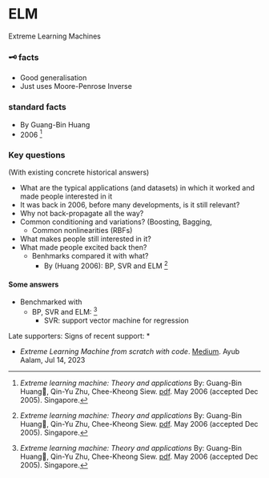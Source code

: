 # ELM

Extreme Learning Machines

### 🗝️ facts
* Good generalisation
* Just uses Moore-Penrose Inverse

### standard facts
* By Guang-Bin Huang
* 2006 [^Huang2006]

### Key questions
(With existing concrete historical answers)
* What are the typical applications (and datasets) in which it worked and made people interested in it
* It was back in 2006, before many developments, is it still relevant?
* Why not back-propagate all the way?
* Common conditioning and variations? (Boosting, Bagging,
    * Common nonlinearities (RBFs)
* What makes people still interested in it?
* What made people excited back then?
    * Benhmarks compared it with what?
        * By (Huang 2006): BP, SVR and ELM [^Huang2006]

#### Some answers
* Benchmarked with
    * BP, SVR and ELM: [^Huang2006]
        * SVR: support vector machine for regression


Late supporters:
Signs of recent support:
* 
* *Extreme Learning Machine from scratch with code*. [Medium](https://ayubalam.medium.com/extreme-learning-machine-from-scratch-with-code-957a35fa8e1b). Ayub Aalam, Jul 14, 2023

[^Huang2006]: *Extreme learning machine: Theory and applications*
    By: Guang-Bin Huang, Qin-Yu Zhu, Chee-Kheong Siew.
    [pdf](https://web.njit.edu/~usman/courses/cs675/ELM-NC-2006.pdf).
    May 2006 (accepted Dec 2005). Singapore.

[^HuangCode]: *Guang-Bin Huang*
    * His username: [zdx3578](https://github.com/zdx3578)
    * createamind.ai
    * twitter [createamindcn](https://twitter.com/createamindcn)
    * His old homepage http://www.ntu.edu.sg/home/egbhuang/index.html

[^usman]: Who is `usman`? *Usman Roshan*
    * Uploaded the pdf: https://web.njit.edu/~usman/courses/cs675/ELM-NC-2006.pdf
    * Has a course: [cs675](https://web.njit.edu/~usman/courses/cs675/) at njit (CS 675: Introduction to Machine learning)
    * Homepage: https://web.njit.edu/~usman/  
